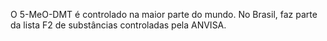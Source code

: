 O 5-MeO-DMT é controlado na maior parte do mundo. No Brasil, faz parte da lista F2 de substâncias controladas pela ANVISA.